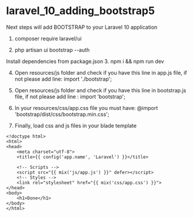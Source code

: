 # laravel_10_adding_bootstrap5

Next steps will add BOOTSTRAP to your Laravel 10 application

1. composer require laravel/ui

2. php artisan ui bootstrap --auth

Install dependencies from package.json
3. npm i && npm run dev

4. Open resources/js folder and check if you have this line in app.js file, if not please add line:
import './bootstrap';

5. Open resources/js folder and check if you have this line in bootstrap.js file, if not please add line :
import 'bootstrap';

6. In your resources/css/app.css file you must have:
@import 'bootstrap/dist/css/bootstrap.min.css';

7. Finally, load css and js files in your blade template
```
<!doctype html>
<html>
<head>
    <meta charset="utf-8">
    <title>{{ config('app.name', 'Laravel') }}</title>

    <!-- Scripts -->
    <script src="{{ mix('js/app.js') }}" defer></script>
    <!-- Styles -->
    <link rel="stylesheet" href="{{ mix('css/app.css') }}">
</head>
<body>
    <h1>Done</h1>
</body>
</html>
```

